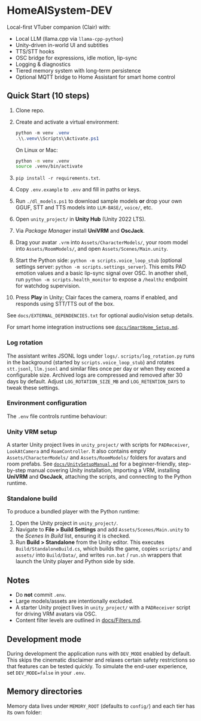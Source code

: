 # HomeAISystem-DEV

Local-first VTuber companion (Clair) with:

- Local LLM (llama.cpp via `llama-cpp-python`)
- Unity-driven in-world UI and subtitles
- TTS/STT hooks
- OSC bridge for expressions, idle motion, lip-sync
- Logging & diagnostics
- Tiered memory system with long-term persistence
- Optional MQTT bridge to Home Assistant for smart home control

## Quick Start (10 steps)

1. Clone repo.
2. Create and activate a virtual environment:

   ```powershell
   python -m venv .venv
   .\\.venv\\Scripts\\Activate.ps1
   ```

   On Linux or Mac:

   ```bash
   python -m venv .venv
   source .venv/bin/activate
   ```

3. `pip install -r requirements.txt`.
4. Copy `.env.example` to `.env` and fill in paths or keys.
5. Run `./dl_models.ps1` to download sample models **or** drop your own
   GGUF, STT and TTS models into `LLM-BASE/`, `voice/`, etc.
6. Open `unity_project/` in **Unity Hub** (Unity 2022 LTS).
7. Via *Package Manager* install **UniVRM** and **OscJack**.
8. Drag your avatar `.vrm` into `Assets/CharacterModels/`, your room model
   into `Assets/RoomModels/`, and open `Assets/Scenes/Main.unity`.
9. Start the Python side: `python -m scripts.voice_loop_stub` (optional
    settings server: `python -m scripts.settings_server`). This emits PAD
    emotion values and a basic lip-sync signal over OSC. In another shell, run
    `python -m scripts.health_monitor` to expose a `/healthz` endpoint for
    watchdog supervision.
10. Press **Play** in Unity; Clair faces the camera, roams if enabled, and
    responds using STT/TTS out of the box.

See `docs/EXTERNAL_DEPENDENCIES.txt` for optional audio/vision setup
details.

For smart home integration instructions see
[`docs/SmartHome_Setup.md`](docs/SmartHome_Setup.md).

### Log rotation

The assistant writes JSONL logs under `logs/`. `scripts/log_rotation.py` runs in
the background (started by `scripts.voice_loop_stub`) and rotates `stt.jsonl`,
`llm.jsonl` and similar files once per day or when they exceed a configurable
size. Archived logs are compressed and removed after 30 days by default.
Adjust `LOG_ROTATION_SIZE_MB` and `LOG_RETENTION_DAYS` to tweak these settings.

### Environment configuration

The `.env` file controls runtime behaviour:



### Unity VRM setup

A starter Unity project lives in `unity_project/` with scripts for
`PADReceiver`, `LookAtCamera` and `RoamController`. It also contains
empty `Assets/CharacterModels/` and `Assets/RoomModels/` folders for
avatars and room prefabs. See [`docs/UnitySetupManual.md`](docs/UnitySetupManual.md)
for a beginner-friendly, step-by-step manual covering Unity
installation, importing a VRM, installing **UniVRM** and **OscJack**, attaching the
scripts, and connecting to the Python runtime.

### Standalone build

To produce a bundled player with the Python runtime:

1. Open the Unity project in `unity_project/`.
2. Navigate to **File > Build Settings** and add `Assets/Scenes/Main.unity` to
   the *Scenes In Build* list, ensuring it is checked.
3. Run **Build > Standalone** from the Unity editor. This executes
   `Build/StandaloneBuild.cs`, which builds the game, copies `scripts/` and
   `assets/` into `Build/Data/`, and writes `run.bat` / `run.sh` wrappers that
   launch the Unity player and Python side by side.

## Notes

- Do **not** commit `.env`.
- Large models/assets are intentionally excluded.
- A starter Unity project lives in `unity_project/` with a `PADReceiver` script
  for driving VRM avatars via OSC.
- Content filter levels are outlined in [docs/Filters.md](docs/Filters.md).

## Development mode

During development the application runs with `DEV_MODE` enabled by default. This
skips the cinematic disclaimer and relaxes certain safety restrictions so that
features can be tested quickly. To simulate the end-user experience, set
`DEV_MODE=false` in your `.env`.


## Memory directories

Memory data lives under `MEMORY_ROOT` (defaults to `config/`) and each tier has
its own folder:

